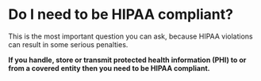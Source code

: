 # Do I need to be HIPAA compliant?

This is the most important question you can ask, because HIPAA violations can result in some serious penalties.

**If you handle, store or transmit protected health information (PHI) to or from a covered entity then you need to be HIPAA compliant.**
